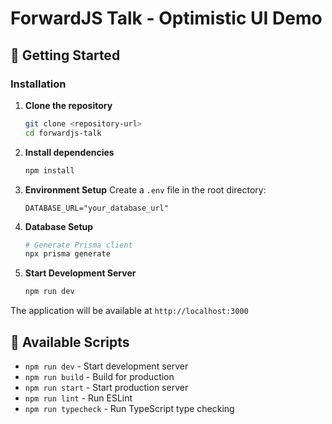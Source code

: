 # ForwardJS Talk - Optimistic UI Demo

## 🚀 Getting Started

### Installation

1. **Clone the repository**

   ```bash
   git clone <repository-url>
   cd forwardjs-talk
   ```

2. **Install dependencies**

   ```bash
   npm install
   ```

3. **Environment Setup**
   Create a `.env` file in the root directory:

   ```env
   DATABASE_URL="your_database_url"
   ```

4. **Database Setup**

   ```bash
   # Generate Prisma client
   npx prisma generate
   ```

5. **Start Development Server**
   ```bash
   npm run dev
   ```

The application will be available at `http://localhost:3000`

## 📝 Available Scripts

- `npm run dev` - Start development server
- `npm run build` - Build for production
- `npm run start` - Start production server
- `npm run lint` - Run ESLint
- `npm run typecheck` - Run TypeScript type checking
